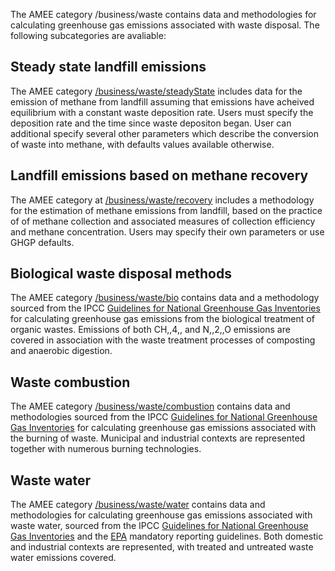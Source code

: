 The AMEE category /business/waste contains data and methodologies for
calculating greenhouse gas emissions associated with waste disposal. The
following subcategories are avaliable:

## Steady state landfill emissions

The AMEE category [/business/waste/steadyState](Waste_steady_state)
includes data for the emission of methane from landfill assuming that
emissions have acheived equilibrium with a constant waste deposition
rate. Users must specify the deposition rate and the time since waste
depositon began. User can additional specify several other parameters
which describe the conversion of waste into methane, with defaults
values available otherwise.

## Landfill emissions based on methane recovery

The AMEE category at
[/business/waste/recovery](Landfill_emissions_based_on_methane_recovery)
includes a methodology for the estimation of methane emissions from
landfill, based on the practice of of methane collection and associated
measures of collection efficiency and methane concentration. Users may
specify their own parameters or use GHGP defaults.

## Biological waste disposal methods

The AMEE category [/business/waste/bio](Biological_waste_treatment)
contains data and a methodology sourced from the IPCC [Guidelines for
National Greenhouse Gas
Inventories](http://www.ipcc-nggip.iges.or.jp/public/2006gl/pdf/5_Volume5/V5_4_Ch4_Bio_Treat.pdf)
for calculating greenhouse gas emissions from the biological treatment
of organic wastes. Emissions of both CH,,4,, and N,,2,,O emissions are
covered in association with the waste treatment processes of composting
and anaerobic digestion.

## Waste combustion

The AMEE category
[/business/waste/combustion](Combustive_waste_treatment) contains data
and methodologies sourced from the IPCC [Guidelines for National
Greenhouse Gas
Inventories](http://www.ipcc-nggip.iges.or.jp/public/2006gl/pdf/5_Volume5/V5_5_Ch5_IOB.pdf)
for calculating greenhouse gas emissions associated with the burning of
waste. Municipal and industrial contexts are represented together with
numerous burning technologies.

## Waste water

The AMEE category [/business/waste/water](Waste_water) contains data and
methodologies for calculating greenhouse gas emissions associated with
waste water, sourced from the IPCC [Guidelines for National Greenhouse
Gas
Inventories](http://www.ipcc-nggip.iges.or.jp/public/2006gl/pdf/5_Volume5/V5_6_Ch6_Wastewater.pdf)
and the
[EPA](http://www.epa.gov/climatechange/emissions/archived/downloads/tsd/TSD%20wastewater_020409.pdf)
mandatory reporting guidelines. Both domestic and industrial contexts
are represented, with treated and untreated waste water emissions
covered.
